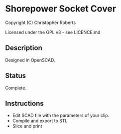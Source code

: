 Shorepower Socket Cover
=======================

Copyright (C) Christopher Roberts

Licensed under the GPL v3 - see LICENCE.md

Description
-----------
Designed in OpenSCAD.

Status
------
Complete.

Instructions
------------
* Edit SCAD file with the parameters of your clip.
* Compile and export to STL
* Slice and print
